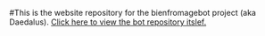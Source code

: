 #This is the website repository for the bienfromagebot project (aka Daedalus).
[Click here to view the bot repository itslef.](https://github.com/bienfromage/bienfromagebot)
